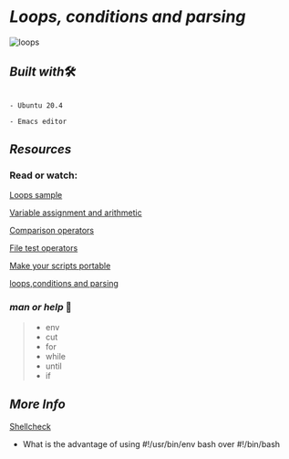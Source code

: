#  **_Loops, conditions and parsing_**

![loops](https://user-images.githubusercontent.com/85587286/160511742-5d3fe3e8-521f-4ed7-8c3f-8e7ac4259890.png)


## **_Built with_**🛠️

~~~~

- Ubuntu 20.4

- Emacs editor

~~~~

## **_Resources_**

### Read or watch:

[Loops sample](https://tldp.org/LDP/Bash-Beginners-Guide/html/sect_09_01.html)

[Variable assignment and arithmetic](https://tldp.org/LDP/abs/html/ops.html)

[Comparison operators](https://tldp.org/LDP/abs/html/comparison-ops.html)

[File test operators](https://tldp.org/LDP/abs/html/fto.html)

[Make your scripts portable](https://www.cyberciti.biz/tips/finding-bash-perl-python-portably-using-env.html)

[loops,conditions and parsing](https://www.youtube.com/watch?v=BC2neyc5GcI)


### **_man or help_** 🤙

>- env
>- cut
>- for
>- while
>- until
>- if


## **_More Info_**

[Shellcheck](https://github.com/koalaman/shellcheck)


- What is the advantage of using #!/usr/bin/env bash over #!/bin/bash
